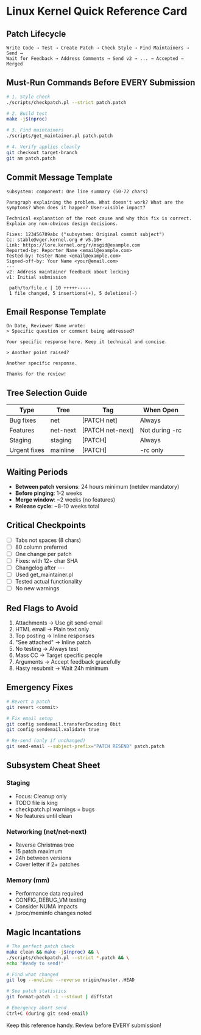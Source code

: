 # Linux Kernel Quick Reference Card

## Patch Lifecycle
```
Write Code → Test → Create Patch → Check Style → Find Maintainers → Send → 
Wait for Feedback → Address Comments → Send v2 → ... → Accepted → Merged
```

## Must-Run Commands Before EVERY Submission
```bash
# 1. Style check
./scripts/checkpatch.pl --strict patch.patch

# 2. Build test
make -j$(nproc)

# 3. Find maintainers  
./scripts/get_maintainer.pl patch.patch

# 4. Verify applies cleanly
git checkout target-branch
git am patch.patch
```

## Commit Message Template
```
subsystem: component: One line summary (50-72 chars)

Paragraph explaining the problem. What doesn't work? What are the
symptoms? When does it happen? User-visible impact?

Technical explanation of the root cause and why this fix is correct.
Explain any non-obvious design decisions.

Fixes: 123456789abc ("subsystem: Original commit subject")
Cc: stable@vger.kernel.org # v5.10+
Link: https://lore.kernel.org/r/msgid@example.com
Reported-by: Reporter Name <email@example.com>
Tested-by: Tester Name <email@example.com>
Signed-off-by: Your Name <your@email.com>
---
v2: Address maintainer feedback about locking
v1: Initial submission

 path/to/file.c | 10 +++++-----
 1 file changed, 5 insertions(+), 5 deletions(-)
```

## Email Response Template
```
On Date, Reviewer Name wrote:
> Specific question or comment being addressed?

Your specific response here. Keep it technical and concise.

> Another point raised?

Another specific response.

Thanks for the review!
```

## Tree Selection Guide
| Type | Tree | Tag | When Open |
|------|------|-----|-----------|
| Bug fixes | net | [PATCH net] | Always |
| Features | net-next | [PATCH net-next] | Not during -rc |
| Staging | staging | [PATCH] | Always |
| Urgent fixes | mainline | [PATCH] | -rc only |

## Waiting Periods
- **Between patch versions**: 24 hours minimum (netdev mandatory)
- **Before pinging**: 1-2 weeks
- **Merge window**: ~2 weeks (no features)
- **Release cycle**: ~8-10 weeks total

## Critical Checkpoints
- [ ] Tabs not spaces (8 chars)
- [ ] 80 column preferred
- [ ] One change per patch
- [ ] Fixes: with 12+ char SHA
- [ ] Changelog after ---
- [ ] Used get_maintainer.pl
- [ ] Tested actual functionality
- [ ] No new warnings

## Red Flags to Avoid
1. Attachments → Use git send-email
2. HTML email → Plain text only  
3. Top posting → Inline responses
4. "See attached" → Inline patch
5. No testing → Always test
6. Mass CC → Target specific people
7. Arguments → Accept feedback gracefully
8. Hasty resubmit → Wait 24h minimum

## Emergency Fixes
```bash
# Revert a patch
git revert <commit>

# Fix email setup
git config sendemail.transferEncoding 8bit
git config sendemail.validate true

# Re-send (only if unchanged)
git send-email --subject-prefix="PATCH RESEND" patch.patch
```

## Subsystem Cheat Sheet

### Staging
- Focus: Cleanup only
- TODO file is king
- checkpatch.pl warnings = bugs
- No features until clean

### Networking (net/net-next)  
- Reverse Christmas tree
- 15 patch maximum
- 24h between versions
- Cover letter if 2+ patches

### Memory (mm)
- Performance data required
- CONFIG_DEBUG_VM testing
- Consider NUMA impacts
- /proc/meminfo changes noted

## Magic Incantations
```bash
# The perfect patch check
make clean && make -j$(nproc) && \
./scripts/checkpatch.pl --strict *.patch && \
echo "Ready to send!"

# Find what changed
git log --oneline --reverse origin/master..HEAD

# See patch statistics  
git format-patch -1 --stdout | diffstat

# Emergency abort send
Ctrl+C (during git send-email)
```

Keep this reference handy. Review before EVERY submission!